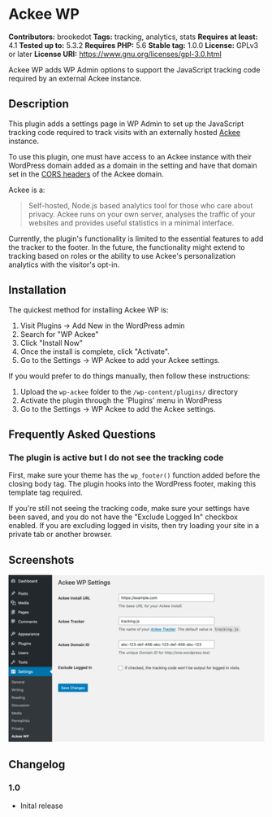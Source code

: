# Ackee WP 
**Contributors:** brookedot
**Tags:** tracking, analytics, stats
**Requires at least:** 4.1
**Tested up to:** 5.3.2
**Requires PHP:** 5.6
**Stable tag:** 1.0.0
**License:** GPLv3 or later
**License URI:** https://www.gnu.org/licenses/gpl-3.0.html

Ackee WP adds WP Admin options to support the JavaScript tracking code required by an external Ackee instance.

## Description

This plugin adds a settings page in WP Admin to set up the JavaScript tracking code required to track visits with an externally hosted [Ackee](https://ackee.electerious.com/) instance.

To use this plugin, one must have access to an Ackee instance with their  WordPress domain added as a domain in the setting and have that domain set in the [CORS headers](https://github.com/electerious/Ackee/blob/master/docs/CORS%20headers.md) of the Ackee domain.

Ackee is a:
> Self-hosted, Node.js based analytics tool for those who care about privacy. Ackee runs on your own server, analyses the traffic of your websites and provides useful statistics in a minimal interface.

Currently, the plugin's functionality is limited to the essential features to add the tracker to the footer.  In the future, the functionality might extend to tracking based on roles or the ability to use Ackee's personalization analytics with the visitor's opt-in.

## Installation

The quickest method for installing Ackee WP is:

1. Visit Plugins -> Add New in the WordPress admin
1. Search for "WP Ackee"
1. Click "Install Now"
1. Once the install is complete, click "Activate".
1. Go to the Settings -> WP Ackee to add your Ackee settings.

If you would prefer to do things manually, then follow these instructions:

1. Upload the `wp-ackee` folder to the `/wp-content/plugins/` directory
1. Activate the plugin through the 'Plugins' menu in WordPress
1. Go to the Settings -> WP Ackee to add the Ackee settings.

## Frequently Asked Questions

### The plugin is active but I do not see the tracking code

First, make sure your theme has the `wp_footer()` function added before the closing body tag. The plugin hooks into the WordPress footer, making this template tag required.

If you're still not seeing the tracking code, make sure your settings have been saved, and you do not have the "Exclude Logged In" checkbox enabled. If you are excluding logged in visits, then try loading your site in a private tab or another browser.

## Screenshots 
![WP Ackee Settings Page in WP-Admin](assets/screenshot-1.png)

## Changelog 

### 1.0 
* Inital release